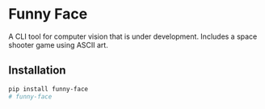 # Funny Face

A CLI tool for computer vision that is under development. Includes a space shooter game using ASCII art.

## Installation

```sh
pip install funny-face
# funny-face
